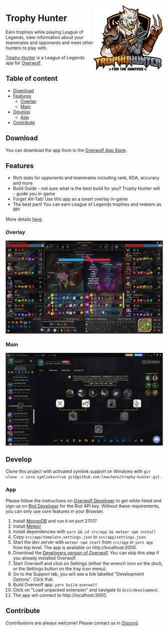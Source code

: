 <a href='https://th.gl/'><img src="./.github/logo.png" alt="Trophy Hunter" align="right" height="211" /></a>

# Trophy Hunter

Earn trophies while playing League of Legends, view information about your teammates and opponents and meet other hunters to play with.

[Trophy Hunter](https://th.gl/) is a League of Legends app for [Overwolf](https://www.overwolf.com/).

## Table of content

- [Download](#download)
- [Features](#features)
  - [Overlay](#overlay)
  - [Main](#main)
- [Develop](#develop)
  - [App](#app)
- [Contribute](#contribute)

## Download

You can download the app from in the [Overwolf App Store](https://www.overwolf.com/app/trophy_hunter-trophy_hunter).

## Features

- Rich stats for opponents and teammates including rank, KDA, accuracy and more
- Build Guide - not sure what is the best build for you? Trophy Hunter will - guide you in-game
- Forget Alt-Tab! Use this app as a smart overlay in-game
- The best part! You can earn League of Legends trophies and redeem as RP!

More details [here](https://play.overwolf.com/trophy-hunter/).

### Overlay

<p align="center">
  <img src="./.github/overlay.png" alt="Overlay Screenshot" width="513" />
</p>

### Main

<p align="center">
  <img src="./.github/main.png" alt="Main Screenshot" width="513" />
</p>

## Develop

Clone this project with activated symlink support on Windows with `git clone -c core.symlinks=true git@github.com:lmachens/trophy-hunter.git`.

### App

Please follow the instructions on [Overwolf Developer](http://developers.overwolf.com/documentation/odk-2-0-introduction/creating-your-first-app/) to get white listed and sign up on [Riot Developer](https://developer.riotgames.com/) for the Riot API key. Without these requirements, you can only use core features in your Browser.

1. Install [MongoDB](https://www.mongodb.com/de/download-center) and run it on port 27017
1. Install [Meteor](https://www.meteor.com/install)
1. Install dependencies with `yarn && cd src/app && meteor npm install`
1. Copy `src/app/template.settings.json` to `src/app/settings.json`.
1. Start the dev server with `meteor npm start` from `src/app` or `yarn app` from top level. The app is available on http://localhost:3000.
1. Download the [Developers version of Overwolf](https://download.overwolf.com/install/Download?Channel=Developers). You can skip this step if you already installed Overwolf.
1. Start Overwolf and click on Settings (either the wrench icon on the dock, or the Settings button on the tray icon menu).
1. Go to the Support tab, you will see a link labelled "Development Options". Click that.
1. Build Overwolf app. `yarn build-overwolf`
1. Click on "Load unpacked extension" and navigate to `dist/development`.
1. The app will connect to http://localhost:3000.

## Contribute

Contributions are always welcome! Please contact us in [Discord](https://discord.gg/8NEYhR).
